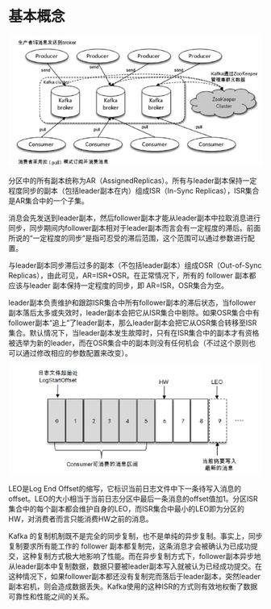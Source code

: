 # 基本概念

![](./image/1.jpeg)

分区中的所有副本统称为AR（AssignedReplicas）。所有与leader副本保持一定程度同步的副本（包括leader副本在内）组成ISR（In-Sync Replicas），ISR集合是AR集合中的一个子集。

消息会先发送到leader副本，然后follower副本才能从leader副本中拉取消息进行同步，同步期间内follower副本相对于leader副本而言会有一定程度的滞后。前面所说的“一定程度的同步”是指可忍受的滞后范围，这个范围可以通过参数进行配置。

与leader副本同步滞后过多的副本（不包括leader副本）组成OSR（Out-of-Sync Replicas），由此可见，AR=ISR+OSR。在正常情况下，所有的 follower 副本都应该与leader 副本保持一定程度的同步，即 AR=ISR，OSR集合为空。

leader副本负责维护和跟踪ISR集合中所有follower副本的滞后状态，当follower副本落后太多或失效时，leader副本会把它从ISR集合中剔除。如果OSR集合中有follower副本“追上”了leader副本，那么leader副本会把它从OSR集合转移至ISR集合。默认情况下，当leader副本发生故障时，只有在ISR集合中的副本才有资格被选举为新的leader，而在OSR集合中的副本则没有任何机会（不过这个原则也可以通过修改相应的参数配置来改变）。

![](./image/2.jpeg)

LEO是Log End Offset的缩写，它标识当前日志文件中下一条待写入消息的offset。LEO的大小相当于当前日志分区中最后一条消息的offset值加1。分区ISR集合中的每个副本都会维护自身的LEO，而ISR集合中最小的LEO即为分区的HW，对消费者而言只能消费HW之前的消息。

Kafka 的复制机制既不是完全的同步复制，也不是单纯的异步复制。事实上，同步复制要求所有能工作的 follower 副本都复制完，这条消息才会被确认为已成功提交，这种复制方式极大地影响了性能。而在异步复制方式下，follower副本异步地从leader副本中复制数据，数据只要被leader副本写入就被认为已经成功提交。在这种情况下，如果follower副本都还没有复制完而落后于leader副本，突然leader副本宕机，则会造成数据丢失。Kafka使用的这种ISR的方式则有效地权衡了数据可靠性和性能之间的关系。
